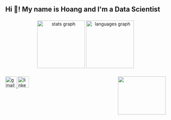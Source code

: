 <h2 align="left">Hi 👋! My name is Hoang and I'm a Data Scientist</h2>

###

<div align="center">
  <img src="https://github-readme-stats.vercel.app/api?username=HoangNV2001&hide_title=false&hide_rank=false&show_icons=true&include_all_commits=false&disable_animations=false&theme=dracula&locale=en&hide_border=false" height="150" alt="stats graph"  />
  <img src="https://github-readme-stats.vercel.app/api/top-langs?username=maurodesouza&locale=en&hide_title=false&layout=compact&card_width=320&langs_count=5&theme=dracula&hide_border=false" height="150" alt="languages graph"  />
</div>

###

<img align="right" height="120" width="150" src="https://media4.giphy.com/media/v1.Y2lkPTc5MGI3NjExazYxeXN5Y2dzbDM5ZGl1NWluaHpic3Uwb2lpaXBicXNjb2psMng3eiZlcD12MV9pbnRlcm5hbF9naWZfYnlfaWQmY3Q9Zw/p0dFF6nzn1DZKKyNdo/giphy.gif"  />

###

<div align="left">
  <a href="mailto:hoangnguyenviet1611@gmail.com" target="_blank">
    <img src="https://img.shields.io/static/v1?message=Gmail&logo=gmail&label=&color=D14836&logoColor=white&labelColor=&style=for-the-badge" height="35" alt="gmail logo"  />
  </a> 

  
  <a href="https://www.linkedin.com/in/ho%C3%A0ng-nguy%E1%BB%85n-vi%E1%BB%87t-216331192/" target="_blank">
    <img src="https://img.shields.io/static/v1?message=LinkedIn&logo=linkedin&label=&color=0077B5&logoColor=white&labelColor=&style=for-the-badge" height="35" alt="linkedin logo"  />
  </a>
</div>

###

<br clear="both">

###
